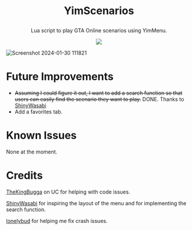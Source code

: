 # <p align="center"> YimScenarios </p>
<p align="center"> Lua script to play GTA Online scenarios using YimMenu. </p>


<p align="center"> <img src="https://github.com/YimMenu-Lua/SAMURAI-Scenarios/assets/66764345/cb962009-7717-4197-a5fa-3628689902e9"> </p>


![Screenshot 2024-01-30 111821](https://github.com/YimMenu-Lua/SAMURAI-Scenarios/assets/66764345/0158d270-f870-415e-9033-cfd48d727573)

# Future Improvements
- ~~Assuming I could figure it out, I want to add a search function so that users can easily find the scenario they want to play.~~ DONE. Thanks to [ShinyWasabi](https://github.com/ShinyWasabi)
- Add a favorites tab.

# Known Issues

None at the moment.

# Credits

[TheKingBugga](https://www.unknowncheats.me/forum/members/2987262.html) on UC for helping with code issues.

[ShinyWasabi](https://github.com/ShinyWasabi) for inspiring the layout of the menu and for implementing the search function.

[lonelybud](https://github.com/lonelybud) for helping me fix crash issues.
